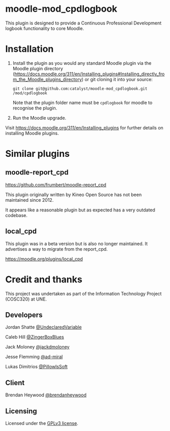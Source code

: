 # moodle-mod_cpdlogbook

This plugin is designed to provide a Continuous Professional Development logbook functionality to core Moodle.


# Installation

1. Install the plugin as you would any standard Moodle plugin via the Moodle plugin directory 
   (https://docs.moodle.org/311/en/Installing_plugins#Installing_directly_from_the_Moodle_plugins_directory) or git cloning it into your source:
   ```
   git clone git@github.com:catalyst/moodle-mod_cpdlogbook.git /mod/cpdlogbook
   ```
   Note that the plugin folder name must be `cpdlogbook` for moodle to recognise the plugin.

2. Run the Moodle upgrade.

Visit https://docs.moodle.org/311/en/Installing_plugins for further details on installing Moodle plugins.

# Similar plugins

## moodle-report_cpd

https://github.com/frumbert/moodle-report_cpd

This plugin originally written by Kineo Open Source has not been maintained since 2012.

It appears like a reasonable plugin but as expected has a very outdated codebase.

## local_cpd

This plugin was in a beta version but is also no longer maintained. It advertises a way to migrate from the report_cpd.

https://moodle.org/plugins/local_cpd


# Credit and thanks

This project was undertaken as part of the Information Technology Project (COSC320) at UNE.

## Developers

Jordan Shatte [@UndeclaredVariable](https://github.com/UndeclaredVariable)

Caleb Hill [@ZingerBoxBlues](https://github.com/ZingerBoxBlues)

Jack Moloney [@jackdmoloney](https://github.com/jackdmoloney)

Jesse Flemming [@ad-miral](https://github.com/ad-miral)

Lukas Dimitrios [@PillowIsSoft](https://github.com/PillowIsSoft)

## Client

Brendan Heywood [@brendanheywood](https://github.com/brendanheywood)

## Licensing

Licensed under the [GPLv3 license](LICENSE).
